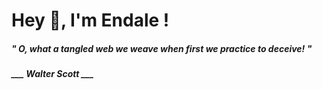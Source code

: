 <h1 title="head"> Hey 👋, I'm Endale !</h1>

**<h5><i>" O, what a tangled web we weave when first we practice to deceive! "</i></h5>**

*<b>___ Walter Scott ___</b>*
